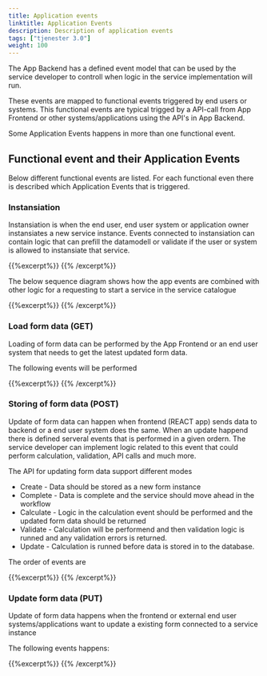 ```yaml
---
title: Application events
linktitle: Application Events
description: Description of application events
tags: ["tjenester 3.0"]
weight: 100
---
```




The App Backend has a defined event model that can be used by the service developer
to controll when logic in the service implementation will run.

These events are mapped to functional events triggered by end users or systems. This functional events are typical trigged by a API-call 
from App Frontend or other systems/applications using the API's in App Backend. 

Some Application Events happens in more than one functional event. 

## Functional event and their Application Events
Below different functional events are listed. For each functional even there is described which Application Events that is triggered.

### Instansiation
Instansiation is when the end user, end user system or application owner instansiates a new service instance.
Events connected to instansiation can contain logic that can prefill the datamodell
or validate if the user or system is allowed to instansiate that service.

{{%excerpt%}}
<object data="/architecture/application/altinn-apps/app/app-backend/app-events/swimlane_instansiation.svg" type="image/svg+xml" style="width: 100%;  max-width: 1300px;"></object>
{{% /excerpt%}}

The below sequence diagram shows how the app events are combined with other logic for a requesting to start a service in the service catalogue

{{%excerpt%}}
<object data="/architecture/application/altinn-apps/app/app-backend/app-events/instansiation_sequence.svg" type="image/svg+xml" style="width: 100%;  max-width: 1300px;"></object>
{{% /excerpt%}}


### Load form data (GET)
Loading of form data can be performed by the App Frontend or an end user system that needs to get
the latest updated form data. 

The following events will be performed

{{%excerpt%}}
<object data="/architecture/application/altinn-apps/app/app-backend/app-events/swimlane_getformdata.svg" type="image/svg+xml" style="width: 100%;  max-width: 1300px;"></object>
{{% /excerpt%}}



### Storing of form data (POST)
Update of form data can happen when frontend (REACT app) sends data to backend
or a end user system does the same. When an update happend there is defined serveral
events that is performed in a given ordern. The service developer can implement
logic related to this event that could perform calculation, validation, API calls and much more.

The API for updating form data support different modes

* Create - Data should be stored as a new form instance
* Complete - Data is complete and the service should move ahead in the workflow
* Calculate - Logic in the calculation event should be performed and the updated form data should be returned
* Validate - Calculation will be performend and then validation logic is runned and any validation errors is returned.
* Update - Calculation is runned before data is stored in to the database.

The order of events are

{{%excerpt%}}
<object data="/architecture/application/altinn-apps/app/app-backend/app-events/events_post.svg" type="image/svg+xml" style="width: 100%;  max-width: 300px;"></object>
{{% /excerpt%}}


### Update form data (PUT)
Update of form data happens when the frontend or external end user systems/applications 
want to update a existing form connected to a service instance

The following events happens:

{{%excerpt%}}
<object data="/architecture/application/altinn-apps/app/app-backend/app-events/swimlane_updateformdata.svg" type="image/svg+xml" style="width: 100%;  max-width: 1300px;"></object>
{{% /excerpt%}}

